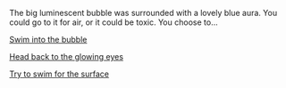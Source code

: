 The big luminescent bubble was surrounded with a lovely blue aura. You could go to it for air,
or it could be toxic. You choose to...

[Swim into the bubble](into-the-bubble/breathe-again.md)

[Head back to the glowing eyes](../glowing-eyes/glowing-eyes.md)

[Try to swim for the surface](../glowing-eyes/caught-up/plants.md)

